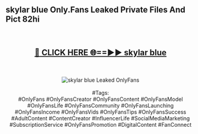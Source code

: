 <h2>skylar blue Only.Fans Leaked Private Files And Pict 82hi</h2>
<br>
<div align="center">
<h2><a href="https://mediafiles.top/skylar_blue" rel="nofollow">🔴 CLICK HERE 🌐==►► skylar blue</a></h2>
<br>
<br>
<a href="https://mediafiles.top/skylar_blue" rel="nofollow" data-target="animated-image.originalLink"><img src="https://i.ibb.co.com/WyWwxjT/player-gif2.gif" alt="skylar blue Leaked OnlyFans" style="max-width: 100%; display: inline-block;" data-target="animated-image.originalImage"></a>
<br><br>
#Tags:
<br>
#OnlyFans #OnlyFansCreator #OnlyFansContent #OnlyFansModel #OnlyFansLife #OnlyFansCommunity #OnlyFansLaunching #OnlyFansIncome #OnlyFansVids #OnlyFansTips #OnlyFansSuccess #AdultContent #ContentCreator #InfluencerLife #SocialMediaMarketing #SubscriptionService #OnlyFansPromotion #DigitalContent #FanConnect
</div>
<br>